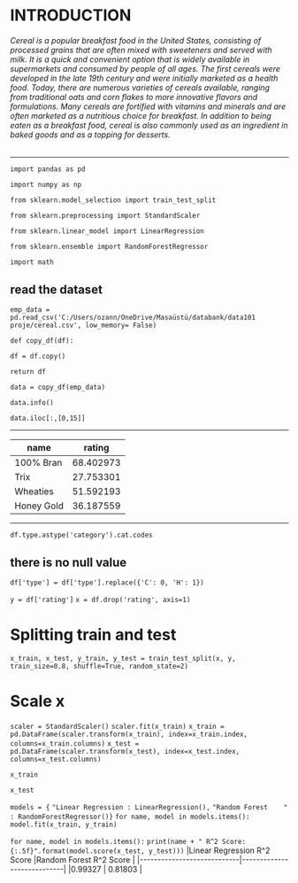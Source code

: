 # INTRODUCTION

 ###### Cereal is a popular breakfast food in the United States, consisting of processed grains that are often mixed with sweeteners and served with milk. It is a quick and convenient option that is widely available in supermarkets and consumed by people of all ages. The first cereals were developed in the late 19th century and were initially marketed as a health food. Today, there are numerous varieties of cereals available, ranging from traditional oats and corn flakes to more innovative flavors and formulations. Many cereals are fortified with vitamins and minerals and are often marketed as a nutritious choice for breakfast. In addition to being eaten as a breakfast food, cereal is also commonly used as an ingredient in baked goods and as a topping for desserts. 
 ---






```import pandas as pd```

```import numpy as np```

```from sklearn.model_selection import train_test_split```

```from sklearn.preprocessing import StandardScaler```

```from sklearn.linear_model import LinearRegression```

```from sklearn.ensemble import RandomForestRegressor```


```import math```

## read the dataset

```emp_data = pd.read_csv('C:/Users/ozann/OneDrive/Masaüstü/databank/data101  proje/cereal.csv', low_memory= False)```

```def copy_df(df):```


```df = df.copy()```
    
```return df```


    
```data = copy_df(emp_data)```


```data.info()```


```data.iloc[:,[0,15]]```

----

| name     |  rating  |
|----------|----------|
|100% Bran |68.402973 |
|Trix      |27.753301 |
|Wheaties  |51.592193 |
|Honey Gold|36.187559 |

---



```df.type.astype('category').cat.codes```

## there is no null value

```df['type'] = df['type'].replace({'C': 0, 'H': 1})```


```y = df['rating']```
```x = df.drop('rating', axis=1)```


# Splitting train and test
```x_train, x_test, y_train, y_test = train_test_split(x, y, train_size=0.8, shuffle=True, random_state=2)```

# Scale x
```scaler = StandardScaler()```
```scaler.fit(x_train)```
```x_train = pd.DataFrame(scaler.transform(x_train), index=x_train.index, columns=x_train.columns)```
```x_test = pd.DataFrame(scaler.transform(x_test), index=x_test.index, columns=x_test.columns)```

```x_train```

```x_test```

```models = {```
```"Linear Regression : LinearRegression(),```
```"Random Forest    " : RandomForestRegressor()}```
`for name, model in models.items():`
    `model.fit(x_train, y_train)`
    
```for name, model in models.items():```
```print(name + " R^2 Score: {:.5f}".format(model.score(x_test, y_test)))```
|Linear Regression R^2 Score |Random Forest     R^2 Score |
|----------------------------|----------------------------|
|0.99327                     | 0.81803                    |
